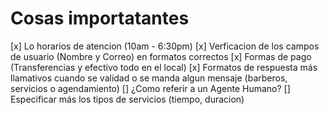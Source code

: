 # Cosas importatantes

[x] Lo horarios de atencion (10am - 6:30pm)
[x] Verficacion de los campos de usuario  (Nombre y Correo) en formatos correctos
[x] Formas de pago (Transferencias y efectivo todo en el local)
[x] Formatos de respuesta más llamativos cuando se validad o se manda algun mensaje (barberos, servicios o agendamiento)
[] ¿Como referir a un Agente Humano?
[] Especificar más los tipos de servicios (tiempo,  duracion)
